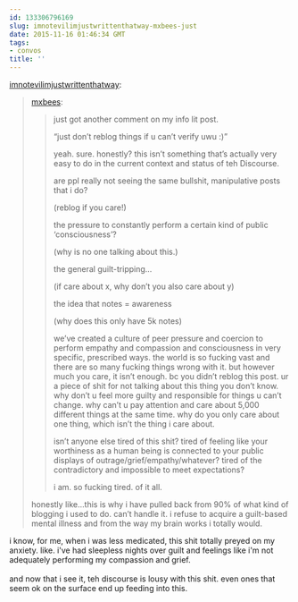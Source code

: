 ```yaml
---
id: 133306796169
slug: imnotevilimjustwrittenthatway-mxbees-just
date: 2015-11-16 01:46:34 GMT
tags:
- convos
title: ''
---
```

<p><a class="tumblr_blog" href="http://imnotevilimjustwrittenthatway.tumblr.com/post/133303377469">imnotevilimjustwrittenthatway</a>:</p>
<blockquote>
<p><a class="tumblr_blog" href="http://mxbees.tumblr.com/post/133302684924">mxbees</a>:</p>
<blockquote>
<p>just got another comment on my info lit post.</p>

<p>“just don’t reblog things if u can’t verify uwu :)”</p>

<p>yeah. sure. honestly? this isn’t something that’s actually very easy to do in the current context and status of teh Discourse.</p>

<p>are ppl really not seeing the same bullshit, manipulative posts that i do?</p>

<p>(reblog if you care!)</p>

<p>the pressure to constantly perform a certain kind of public ‘consciousness’?</p>

<p>(why is no one talking about this.)</p>

<p>the general guilt-tripping…</p>

<p>(if care about x, why don’t you also care about y)</p>

<p>the idea that notes = awareness</p>

<p>(why does this only have 5k notes)</p>

<p>we’ve created a culture of peer pressure and coercion to perform empathy and compassion and consciousness in very specific, prescribed ways. the world is so fucking vast and there are so many fucking things wrong with it. but however much you care, it isn’t enough. bc you didn’t reblog this post. ur a piece of shit for not talking about this thing you don’t know. why don’t u feel more guilty and responsible for things u can’t change. why can’t u pay attention and care about 5,000 different things at the same time. why do you only care about one thing, which isn’t the thing i care about.</p>

<p>isn’t anyone else tired of this shit? tired of feeling like your worthiness as a human being is connected to your public displays of outrage/grief/empathy/whatever? tired of the contradictory and impossible to meet expectations?</p>

<p>i am. so fucking tired. of it all.</p>
</blockquote>
<p>honestly like…this is why i have pulled back from 90% of what kind of blogging i used to do. can’t handle it. i refuse to acquire a guilt-based mental illness and from the way my brain works i totally would.</p>
</blockquote>

<p>i know, for me, when i was less medicated, this shit totally preyed on my anxiety. like. i've had sleepless nights over guilt and feelings like i'm not adequately performing my compassion and grief.<br/><br/>and now that i see it, teh discourse is lousy with this shit. even ones that seem ok on the surface end up feeding into this.</p>